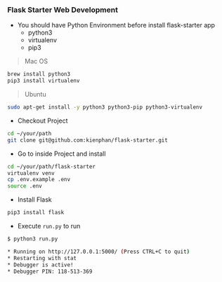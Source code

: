 ### Flask Starter Web Development

- You should have Python Environment before install flask-starter app
  - python3
  - virtualenv
  - pip3

> Mac OS

```bash
brew install python3
pip3 install virtualenv
```

> Ubuntu

```bash
sudo apt-get install -y python3 python3-pip python3-virtualenv
```

- Checkout Project

```bash
cd ~/your/path
git clone git@github.com:kienphan/flask-starter.git
```

- Go to inside Project and install

```bash
cd ~/your/path/flask-starter
virtualenv venv
cp .env.example .env
source .env
```

- Install Flask

```bash
pip3 install flask
```

- Execute `run.py` to run

```bash
$ python3 run.py

* Running on http://127.0.0.1:5000/ (Press CTRL+C to quit)
* Restarting with stat
* Debugger is active!
* Debugger PIN: 118-513-369
```